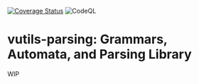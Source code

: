 [![Coverage Status](https://coveralls.io/repos/github/i386x/vutils-parsing/badge.svg?branch=main)](https://coveralls.io/github/i386x/vutils-parsing?branch=main)
![CodeQL](https://github.com/i386x/vutils-parsing/actions/workflows/codeql.yml/badge.svg)

# vutils-parsing: Grammars, Automata, and Parsing Library

WIP
